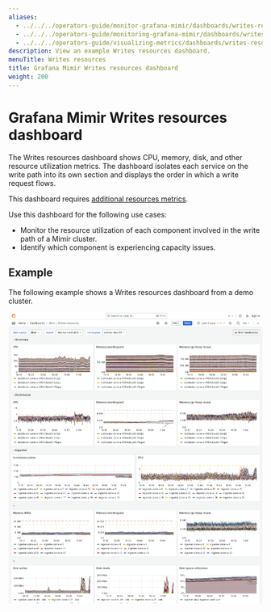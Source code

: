 ```yaml
---
aliases:
  - ../../../operators-guide/monitor-grafana-mimir/dashboards/writes-resources/
  - ../../../operators-guide/monitoring-grafana-mimir/dashboards/writes-resources/
  - ../../../operators-guide/visualizing-metrics/dashboards/writes-resources/
description: View an example Writes resources dashboard.
menuTitle: Writes resources
title: Grafana Mimir Writes resources dashboard
weight: 200
---
```


# Grafana Mimir Writes resources dashboard

The Writes resources dashboard shows CPU, memory, disk, and other resource utilization metrics.
The dashboard isolates each service on the write path into its own section and displays the order in which a write request flows.

This dashboard requires [additional resources metrics](../../requirements/#additional-resources-metrics).

Use this dashboard for the following use cases:

- Monitor the resource utilization of each component involved in the write path of a Mimir cluster.
- Identify which component is experiencing capacity issues.

## Example

The following example shows a Writes resources dashboard from a demo cluster.

![Grafana Mimir writes resources dashboard](mimir-writes-resources.png)
